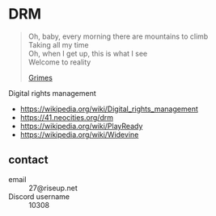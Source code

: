 # DRM

> Oh, baby, every morning there are mountains to climb\
> Taking all my time\
> Oh, when I get up, this is what I see\
> Welcome to reality
>
> [Grimes](//youtube.com/watch?v=N9XKLqGqwLA)

Digital rights management

- <https://wikipedia.org/wiki/Digital_rights_management>
- https://41.neocities.org/drm
- https://wikipedia.org/wiki/PlayReady
- https://wikipedia.org/wiki/Widevine

## contact

<dl>
   <dt>email</dt>
      <dd>27@riseup.net</dd>
   <dt>Discord username</dt>
      <dd>10308</dd>
</dl>
